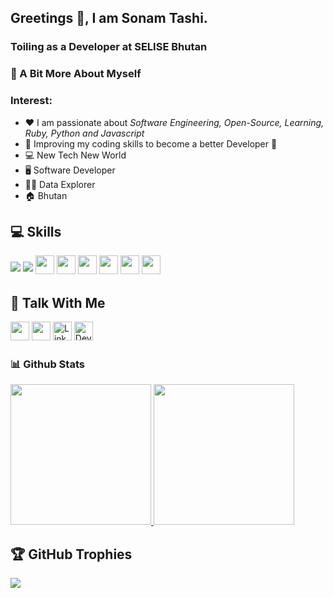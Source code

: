 ## Greetings 👋, I am Sonam Tashi.

### Toiling as a Developer at SELISE Bhutan

### 💫 A Bit More About Myself

### Interest:
- ❤️ I am passionate about *Software Engineering, Open-Source, Learning, Ruby, Python and Javascript*
- 🤩 Improving my coding skills to become a better Developer 🤩
- 💻 New Tech New World
- 🖥 Software Developer
- 👨‍🏫 Data Explorer
- 🏠 Bhutan
 

## 💻 Skills
<p>
<img src="https://img.shields.io/badge/ruby-3670A0?style=for-the-badge&logo=ruby&logoColor=ffdd54" style="margin-bottom: 4px; height=30px">
<img src="https://img.shields.io/badge/rails-3670A0?style=for-the-badge&logo=rails&logoColor=ffdd54" style="margin-bottom: 4px; height=30px">
<img src="https://img.shields.io/badge/python-3670A0?style=for-the-badge&logo=python&logoColor=ffdd54" style="margin-bottom: 4px;" height="30px">
<img src="https://img.shields.io/badge/javascript-%23323330.svg?style=for-the-badge&logo=javascript&logoColor=%23F7DF1E" style="margin-bottom: 4px;" height="30px">
<img src="https://img.shields.io/badge/html5-%23E34F26.svg?style=for-the-badge&logo=html5&logoColor=white" style="margin-bottom: 4px;" height="30px">
<img src="https://img.shields.io/badge/css3-%231572B6.svg?style=for-the-badge&logo=css3&logoColor=white" style="margin-bottom: 4px;" height="30px">
<img src="https://img.shields.io/badge/flask-%23000.svg?style=for-the-badge&logo=flask&logoColor=white" style="margin-bottom: 4px;" height="30px">
<img src="https://img.shields.io/badge/git-%23F05033.svg?style=for-the-badge&logo=git&logoColor=white" style="margin-bottom: 4px;" height="30px">
</p>

## 👥 Talk With Me
<p>
<a href="https://www.instagram.com/sonam_taa"><img src="https://img.shields.io/badge/Instagram-%23E4405F.svg?style=for-the-badge&logo=Instagram&logoColor=white" style="margin-bottom: 4px;" height="30px" target="_blank"></a>
<a href="https://twitter.com/tashist515"><img src="https://img.shields.io/badge/Twitter-%23E4405F.svg?style=for-the-badge&logo=Twitter&logoColor=blue" style="margin-bottom: 4px;" height="30px" target="_blank"></a>
<a href="https://www.linkedin.com/in/sonamtaa/"><img alt="LinkedIn" src="https://img.shields.io/badge/linkedin-%230077B5.svg?&style=for-the-badge&logo=linkedin&logoColor=white" style="margin-bottom: 4px;" height="30px" target="_blank" /></a>
<a href="https://dev.to/daviducolo"><img alt="Dev.to" src="https://img.shields.io/badge/dev.to-0A0A0A?style=for-the-badge&logo=dev.to&logoColor=white" style="margin-bottom: 4px;" height="30px" target="_blank" /></a> 
</p>


### 📊 Github Stats
<a href="https://github.com/sonamtaa">
  <img height="225" src="https://github-readme-stats.vercel.app/api?username=sonamtaa&show_icons=true&theme=dark&include_all_commits=true&count_private=true"/>
  <img height="225" src="https://github-readme-stats.vercel.app/api/top-langs/?username=sonamtaa&theme=dark"/>
</a>
 
 ## 🏆 GitHub Trophies
<p><img src="https://github-profile-trophy.vercel.app/?username=sonamtaa">
</p>
